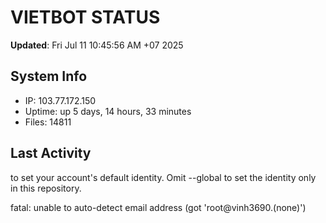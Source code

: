 # VIETBOT STATUS
**Updated**: Fri Jul 11 10:45:56 AM +07 2025

## System Info
- IP: 103.77.172.150
- Uptime: up 5 days, 14 hours, 33 minutes
- Files: 14811

## Last Activity

to set your account's default identity.
Omit --global to set the identity only in this repository.

fatal: unable to auto-detect email address (got 'root@vinh3690.(none)')
